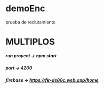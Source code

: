 # demoEnc
prueba de reclutamiento


# MULTIPLOS

##### run proyect -> npm start
##### port -> 4200
##### firebase -> https://fir-de86c.web.app/home
